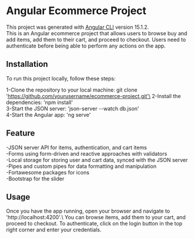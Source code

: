 # Angular Ecommerce Project

This project was generated with [Angular CLI](https://github.com/angular/angular-cli) version 15.1.2.\
This is an Angular ecommerce project that allows users to browse  buy and add items, add them to their cart, and proceed to checkout. Users need to authenticate before being able to perform any actions on the app.

## Installation

To run this project locally, follow these steps:

1-Clone the repository to your local machine: git clone 'https://github.com/yourusername/ecommerce-project.git'\
2-Install the dependencies: 'npm install'\
3-Start the JSON server: 'json-server --watch db.json'\
4-Start the Angular app: 'ng serve'

## Feature
-JSON server API for items, authentication, and cart items\
-Forms using form-driven and reactive approaches with validators\
-Local storage for storing user and cart data, synced with the JSON server\
-Pipes and custom pipes for data formatting and manipulation\
-Fortawesome packages for icons\
-Bootstrap for the slider

## Usage

Once you have the app running, open your browser and navigate to 'http://localhost:4200'.\ You can browse items, add them to your cart, and proceed to checkout. To authenticate, click on the login button in the top right corner and enter your credentials.

